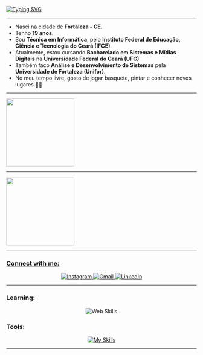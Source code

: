 <a href="https://git.io/typing-svg"><img src="https://readme-typing-svg.herokuapp.com?font=Fira+Code&weight=600&size=26&pause=992&color=804D15&width=435&lines=Hi%2C+It's+Thay!!+;Welcome+to+my+profile." alt="Typing SVG" /></a>

-------------------------------------------------------------------------------------------------------------------------------------------------------- 
 <ul>
  <li>Nasci na cidade de <strong>Fortaleza - CE</strong>.</li>
  <li>Tenho <strong>19 anos</strong>.</li>
  <li>Sou <strong>Técnica em Informática</strong>, pelo <strong>Instituto Federal de Educação, Ciência e Tecnologia do Ceará (IFCE)</strong>.</li>
  <li>Atualmente, estou cursando <strong>Bacharelado em Sistemas e Mídias Digitais</strong> na <strong>Universidade Federal do Ceará (UFC)</strong>.</li>
   <li>Também faço <strong> Análise e Desenvolvimento de Sistemas</strong> pela <strong>Universidade de Fortaleza (Unifor)</strong>.</li>
  <li>No meu tempo livre, gosto de jogar basquete, pintar e conhecer novos lugares.🎨🏀</li>
</ul>


--------------------------------------------------------------------------------------------------------------------------------------------------------          

<div>
<a href="https://github.com/thaynaxt">
<img height="180em" src="https://github-readme-stats.vercel.app/api/top-langs/?username=thaynaxt&layout=compact&langs_count=7&theme=midnight-purple"/>
 
 --------------------------------------------------------------------------------------------------------------------------------------------------------               

 <img height="180em" src="https://github-readme-stats.vercel.app/api?username=thaynaxt&show_icons=true&theme=midnight-purple&include_all_commits=true&count_private=true"/>
</div>
 
  
--------------------------------------------------------------------------------------------------------------------------------------------------------
  
 ### Connect with me:

  <p align="center">
  <a href="https://www.instagram.com/thaynaxt" target="_blank">
    <img src="https://skillicons.dev/icons?i=instagram" alt="Instagram" />
  </a>
  <a href="mailto:thaynaalbano1@gmail.com" target="_blank">
    <img src="https://skillicons.dev/icons?i=gmail" alt="Gmail" />
  </a>
  <a href="https://www.linkedin.com/in/thaynaalbano" target="_blank">
    <img src="https://skillicons.dev/icons?i=linkedin" alt="LinkedIn" />
  </a>
</p>


--------------------------------------------------------------------------------------------------------------------------------------------------------
 ### Learning:
<p align="center">
  <img src="https://skillicons.dev/icons?i=py,html,css,js,nodejs,react" alt="Web Skills" />
</p>

 
### Tools:
<!-- ![Git](https://img.shields.io/badge/-Git-0D1117?style=for-the-badge&logo=git&labelColor=0D1117)&nbsp; -->
<p align="center">
  <a href="https://skillicons.dev/icons?i=replit,figma,vscode">
    <img src="https://skillicons.dev/icons?i=replit,figma,vscode" alt="My Skills">
  </a>
</p>

------------------------------------------------------------------------------------------------------------------------------------------------------------
 
          
